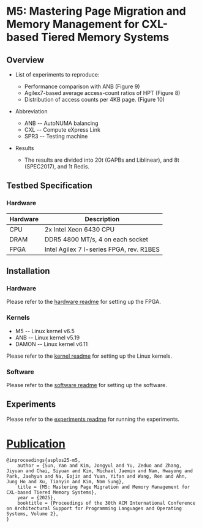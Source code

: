 # M5: Mastering Page Migration and Memory Management for CXL-based Tiered Memory Systems
## Overview 
* List of experiments to reproduce:
  * Performance comparison with ANB (Figure 9)
  * Agilex7-based average access-count ratios of HPT (Figure 8)
  * Distribution of access counts per 4KB page. (Figure 10) 

* Abbreviation
    * ANB -- AutoNUMA balancing
    * CXL -- Compute eXpress Link
    * SPR3 -- Testing machine

* Results
    * The results are divided into 20t (GAPBs and Liblinear), and 8t (SPEC2017), and 1t Redis.

## Testbed Specification

### Hardware
| Hardware | Description |
| -------- | ----------- |
| CPU | 2x Intel Xeon 6430 CPU |
| DRAM | DDR5 4800 MT/s, 4 on each socket|
| FPGA | Intel Agilex 7 I-series FPGA, rev. R1BES |


## Installation
### Hardware
Please refer to the [hardware readme](./hw/README.md) for setting up the FPGA.

### Kernels
* M5 -- Linux kernel v6.5
* ANB -- Linux kernel v5.19
* DAMON -- Linux kernel v6.11

Please refer to the [kernel readme](./kernels/README.md) for setting up the Linux kernels.

### Software
Please refer to the [software readme](./software/README.md) for setting up the software.

## Experiments
Please refer to the [experiments readme](./testing_scripts//README.md) for running the experiments.

# [Publication]()
```
@inproceedings{asplos25-m5,
    author = {Sun, Yan and Kim, Jongyul and Yu, Zeduo and Zhang, Jiyuan and Chai, Siyuan and Kim, Michael Jaemin and Nam, Hwayong and Park, Jaehyun and Na, Eojin and Yuan, Yifan and Wang, Ren and Ahn, Jung Ho and Xu, Tianyin and Kim, Nam Sung},
    title = {M5: Mastering Page Migration and Memory Management for CXL-based Tiered Memory Systems},
    year = {2025},
    booktitle = {Proceedings of the 30th ACM International Conference on Architectural Support for Programming Languages and Operating Systems, Volume 2},
}
```
